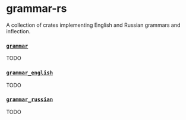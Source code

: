 # grammar-rs

A collection of crates implementing English and Russian grammars and inflection.



### [`grammar`](./crates/grammar/)

TODO

### [`grammar_english`](./crates/grammar_english/)

TODO

### [`grammar_russian`](./crates/grammar_russian/)

TODO


